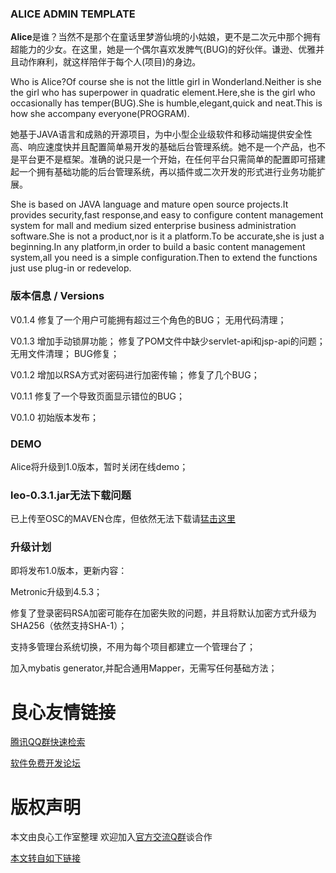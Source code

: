 
### ALICE ADMIN TEMPLATE


**Alice**是谁？当然不是那个在童话里梦游仙境的小姑娘，更不是二次元中那个拥有超能力的少女。在这里，她是一个偶尔喜欢发脾气(BUG)的好伙伴。谦逊、优雅并且动作麻利，就这样陪伴于每个人(项目)的身边。

Who is Alice?Of course she is not the little girl in Wonderland.Neither is she the girl who has superpower in quadratic element.Here,she is the girl who occasionally has temper(BUG).She is humble,elegant,quick and neat.This is how she accompany everyone(PROGRAM).

她基于JAVA语言和成熟的开源项目，为中小型企业级软件和移动端提供安全性高、响应速度快并且配置简单易开发的基础后台管理系统。她不是一个产品，也不是平台更不是框架。准确的说只是一个开始，在任何平台只需简单的配置即可搭建起一个拥有基础功能的后台管理系统，再以插件或二次开发的形式进行业务功能扩展。

She is based on JAVA language and mature open source projects.It provides security,fast response,and easy to configure content management system for mall and medium sized enterprise business administration software.She is not a product,nor is it a platform.To be accurate,she is just a beginning.In any platform,in order to build a basic content management system,all you need is a simple configuration.Then to extend the functions just use plug-in or redevelop.


### 版本信息 / Versions

V0.1.4
修复了一个用户可能拥有超过三个角色的BUG；
无用代码清理；

V0.1.3
增加手动锁屏功能；
修复了POM文件中缺少servlet-api和jsp-api的问题；
无用文件清理；
BUG修复；

V0.1.2
增加以RSA方式对密码进行加密传输；
修复了几个BUG；

V0.1.1
修复了一个导致页面显示错位的BUG；

V0.1.0
初始版本发布；


### DEMO

Alice将升级到1.0版本，暂时关闭在线demo；



### leo-0.3.1.jar无法下载问题

已上传至OSC的MAVEN仓库，但依然无法下载请[猛击这里](http://u.720life.cn/g/922579b0e31125f28963361f7ab5075f3a11bac8042706d8701741eaf950b46fc5d8e455c6eb9c755ec0e98cde1c08690c3ead06336545cc6ddd3794b8d527a7)


### 升级计划

即将发布1.0版本，更新内容：

Metronic升级到4.5.3；

修复了登录密码RSA加密可能存在加密失败的问题，并且将默认加密方式升级为SHA256（依然支持SHA-1）；

支持多管理台系统切换，不用为每个项目都建立一个管理台了；

加入mybatis generator,并配合通用Mapper，无需写任何基础方法；









 # 良心友情链接

[腾讯QQ群快速检索](http://u.720life.cn/s/8cf73f7c)

[软件免费开发论坛](http://u.720life.cn/s/bbb01dc0)

# 版权声明 

本文由良心工作室整理 欢迎加入[官方交流Q群](https://u.720life.cn/s/f2316816)谈合作

[本文转自如下链接](http://u.720life.cn/g/2e71d0f0a5c601172267ba20d3a43c6e0eec024914e666a9528ee553cea37388263c15754a13b05ae2b1c8f4b7018a25c50b21e7fdae97190d9c2876e8d190e6)
